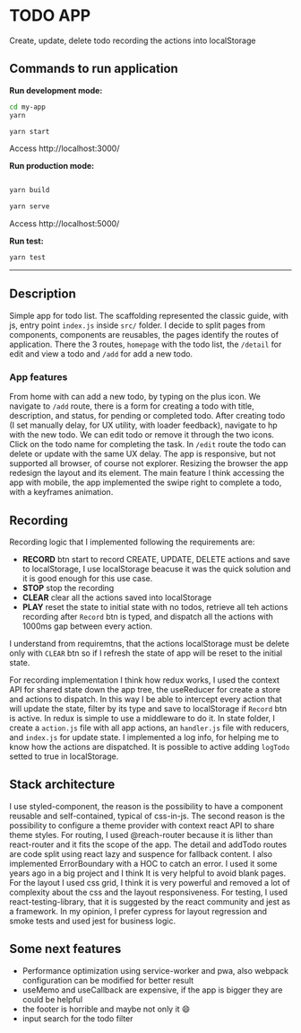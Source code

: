 # TODO APP
Create, update, delete todo recording the actions into localStorage
## Commands to run application
**Run development mode:**
```sh
cd my-app
yarn

yarn start

```
Access http://localhost:3000/

**Run production mode:**
```sh

yarn build

yarn serve

```
Access http://localhost:5000/


**Run test:**
 ```sh 
yarn test
``` 
-----

## Description

Simple app for todo list. The scaffolding represented the classic guide, with js, entry point `index.js` inside `src/` folder. I decide to split pages from components, components are reusables, the pages identify the routes of application. There the 3 routes, `homepage` with the todo list, the `/detail` for edit and view a todo and `/add` for add a new todo.

### App features

From home with can add a new todo, by typing on the plus icon. We navigate to `/add` route, there is a form for creating a todo with title, description, and status, for pending or completed todo. After creating todo (I set manually delay, for UX utility, with loader feedback), navigate to hp with the new todo. We can edit todo or remove it through the two icons. Click on the todo name for completing the task.
In `/edit` route the todo can delete or update with the same UX delay.
The app is responsive, but not supported all browser, of course not explorer. Resizing the browser the app redesign the layout and its element. The main feature I think accessing the app with mobile, the app implemented the swipe right to complete a todo, with a keyframes animation.

## Recording

Recording logic that I implemented following the requirements are:
- **RECORD** btn start to record CREATE, UPDATE, DELETE actions and save to localStorage, I use localStorage beacuse it was the quick solution and it is good enough for this use case.
- **STOP** stop the recording
- **CLEAR** clear all the actions saved into localStorage
- **PLAY** reset the state to initial state with no todos, retrieve all teh actions recording after `Record` btn is typed, and dispatch all the actions with 1000ms gap between every action.

I understand from requiremtns, that the actions localStorage must be delete only with `CLEAR` btn so if I refresh the state of app will be reset to the initial state.

For recording implementation I think how redux works, I used the context API for shared state down the app tree, the useReducer for create a store and actions to dispatch. In this way I be able to intercept every action that will update the state, filter by its type and save to localStorage if `Record` btn is active.
In redux is simple to use a middleware to do it.
In state folder, I create a `action.js` file with all app actions, an `handler.js` file with reducers, and `index.js` for update state.
I implemented a log info, for helping me to know how the actions are dispatched. It is possible to active adding `logTodo` setted to true in localStorage.

## Stack architecture

I use styled-component, the reason is the possibility to have a component reusable and self-contained, typical of css-in-js. The second reason is the possibility to configure a theme provider with context react API to share theme styles. For routing, I used @reach-router because it is lither than react-router and it fits the scope of the app.
The detail and addTodo routes are code split using react lazy and suspence for fallback content. I also implemented ErrorBoundary with a HOC to catch an error. I used it some years ago in a big project and I think It is very helpful to avoid blank pages.
For the layout I used css grid, I think it is very powerful and removed a lot of complexity about the css and the layout responsiveness.
For testing, I used react-testing-library, that it is suggested by the react community and jest as a framework. In my opinion, I prefer cypress for layout regression and smoke tests and used jest for business logic.

## Some next features
- Performance optimization using service-worker and pwa, also webpack configuration can be modified for better result
- useMemo and useCallback are expensive, if the app is bigger they are could be helpful 
- the footer is horrible and maybe not only it :smile:
- input search for the todo filter 
 